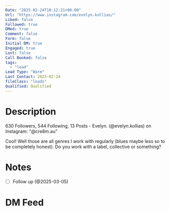 ```yaml
---
Date: "2025-02-24T10:12:21+00:00"
Url: "https://www.instagram.com/evelyn.kollias/"
Liked: false
Followed: true
DMed: true
Comment: false
Form: false
Initial DM: true
Engaged: true
Lost: false
Call Booked: false
tags:
  - "lead"
Lead Type: "Warm"
Last Contact: 2025-02-24
fileClass: "leads"
Qualified: Qualified
---
```

# Description
630 Followers, 544 Following, 13 Posts - Evelyn. (@evelyn.kollias) on Instagram: "@cre8m.au"

Cool! Well those are all genres I work with regularly (blues maybe less so to be completely honest). Do you work with a label, collective or something?
# Notes
- [ ] Follow up (@2025-03-05)
# DM Feed